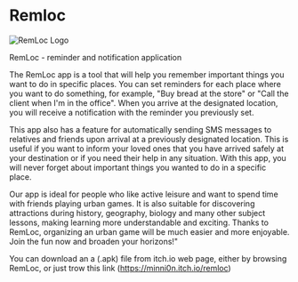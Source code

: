 # Remloc
![RemLoc Logo](https://user-images.githubusercontent.com/73343881/212086128-2f3feb7f-252c-46b3-8cd8-540b85a1eafc.png)


RemLoc - reminder and notification application 

The RemLoc app is a tool that will help you remember important things you want to do in specific places. You can set reminders for each place where you want to do something, for example, "Buy bread at the store" or "Call the client when I'm in the office". When you arrive at the designated location, you will receive a notification with the reminder you previously set. 

This app also has a feature for automatically sending SMS messages to relatives and friends upon arrival at a previously designated location. This is useful if you want to inform your loved ones that you have arrived safely at your destination or if you need their help in any situation. With this app, you will never forget about important things you wanted to do in a specific place.

Our app is ideal for people who like active leisure and want to spend time with friends playing urban games. It is also suitable for discovering attractions during history, geography, biology and many other subject lessons, making learning more understandable and exciting. Thanks to RemLoc, organizing an urban game will be much easier and more enjoyable. Join the fun now and broaden your horizons!"

You can download an a (.apk) file from itch.io web page, either by browsing RemLoc, or just trow this link (https://minni0n.itch.io/remloc)
